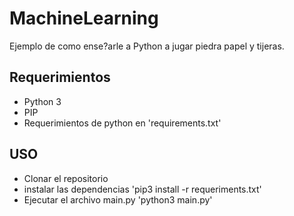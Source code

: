 # MachineLearning
Ejemplo de como ense?arle a Python a jugar piedra papel y tijeras.

Requerimientos
------
- Python 3
- PIP
- Requerimientos de python en 'requirements.txt'

USO
-----
- Clonar el repositorio
- instalar las dependencias 'pip3 install -r requeriments.txt'
- Ejecutar el archivo main.py 'python3 main.py'